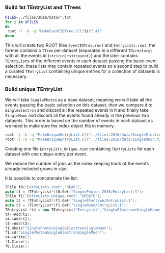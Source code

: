 
### Build 1st TEntryList and TTrees

```bash
FILES=../files/2016/data/*.txt
for i in $FILES
do
 root -l -b -q "MakeEventIDTree.C(\"$i\",4)"
done
```

This will create two ROOT files `EventIDTree.root` and `EntryLists.root`, the former
contains a `TTree` per dataset (separated in a different `TDirectory`) with all the 
events id (`str(run)+str(event)`) and the later contains `TEntryList`s of the different
events in each dataset passing the basic event selection, these lists may contain 
repeated events so a second step to build a curated `TEntryList` containing unique 
entries for a collection of datasets is necessary.

### Build unique TEntryList

We will take `SinglePhoton` as a base dataset, meaning we will take all the events passing
the basic selection on this dataset, then we compare it to `SingleElectron` and discard all
the repeated events in it and finally take `SingleMuon` and discard all the events
found already in the previous two datasets. This order is based on the number of events
in each dataset as we need to make sure the index object fits in memory.

```bash
root -l -b -q "MakeUniqueEntryList.C(\"../files/2016/data/SingleElectron.txt\",4)"
root -l -b -q "MakeUniqueEntryList.C(\"../files/2016/data/SingleMuon.txt\",2)"
```

Creating one file `EntryLists_Unique.root` containing `TEntryLists` for each dataset
with one unique entry per event. 

We reduce the number of jobs as the index keeping track of the events already included
grows in size.

It is possible to concatenate the list:

```cpp
TFile f0("EntryLists.root","READ");
auto t1 = (TEntryList*)f0.Get("SinglePhoton_2016/EntryList;1");
TFile f1("EntryLists_Unique.root","UPDATE");
auto t2 = (TEntryList*)f1.Get("SingleElectron/EntryList;1");
auto t3 = (TEntryList*)f1.Get("SingleMuon/EntryList;1");
TEntryList *t4 = new TEntryList("EntryList","SingleElectron+SingleMuon+SinglePhoton");
t4->Add(t1);
t4->Add(t2);
t4->Add(t3);
f1.mkdir("SinglePhotonSingleElectronSingleMuon");
f1.cd("SinglePhotonSingleElectronSingleMuon");
t4->Write();
f1.Close();
f0.Close();
```

